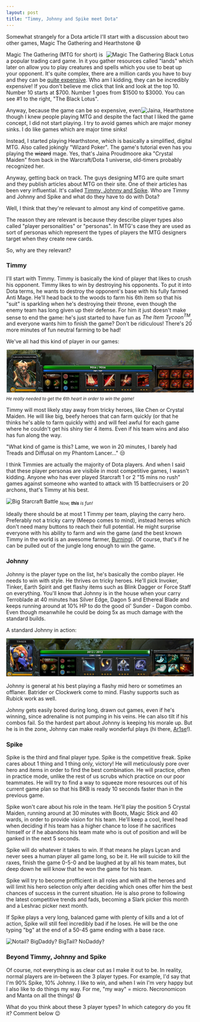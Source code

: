 ```yaml
--- 
layout: post 
title: "Timmy, Johnny and Spike meet Dota"
---
```


Somewhat strangely for a Dota article I'll start with a discussion about two other games, Magic The Gathering and
Hearthstone :smile:

<img style="float:right" alt="Magic The Gathering Black Lotus" src="http://gatherer.wizards.com/Handlers/Image.ashx?multiverseid=600&type=card"/>

Magic The Gathering (MTG for short) is a popular trading card game. In it you gather resources called "lands" which later
on allow you to play creatures and spells which you use to beat up your opponent. It's quite complex, there are a
million cards you have to buy and they can be [quite
expensive](http://www.quicktoptens.com/top-tens/entertainment/gaming/top-10-expensive-magic-gathering-cards). Who am I
kidding, they can be incredibly expensive! If you don't believe me click that link and look at the top 10. Number 10
starts at $700. Number 1 goes from $1500 to $3000. You can see #1 to the right, "The Black Lotus".

<img style="float:right" alt="Jaina, Hearthstone" src="http://hydra-media.cursecdn.com/hearthstone.gamepedia.com/3/3c/Jaina_Proudmoore%28320%29.png"/>

Anyway, because the game can be so expensive, even though I knew people playing MTG and despite the fact that I
liked the game concept, I did not start playing. I try to avoid games which are major money sinks. I do like games which
are major time sinks!

Instead, I started playing Hearthstone, which is basically a simplified, digital MTG. Also called jokingly "Wizard
Poker". The game's tutorial even has you playing the <s>wizard</s> mage. Yes, that's Jaina Proudmoore aka "Crystal Maiden" from back in the Warcraft/Dota 1 universe, old-timers probably recognized her.

Anyway, getting back on track. The guys designing MTG are quite smart and they publish articles about MTG on their site.
One of their articles has been very influential. It's called [Timmy, Johnny and
Spike](http://archive.wizards.com/Magic/magazine/article.aspx?x=mtgcom/daily/mr11b). Who are Timmy and Johnny and Spike
and what do they have to do with Dota?

Well, I think that they're relevant to almost any kind of competitive game.

The reason they are relevant is because they describe player types also called "player personalities" or "personas". In
MTG's case they are used as sort of personas which represent the types of players the MTG designers target when they
create new cards.

So, why are they relevant?

### Timmy

I'll start with Timmy. Timmy is basically the kind of player that likes to crush his opponent. Timmy likes to win by
destroying his opponents. To put it into Dota terms, he wants to destroy the opponent's base with his fully farmed Anti Mage.
He'll head back to the woods to farm his 6th item so that his "suit" is sparkling when he's destroying their throne,
even though the enemy team has long given up their defense. For him it just doesn't make sense to end the game: he's
just started to have fun as *The Item Tycoon<sup>TM</sup>*, and everyone wants him to finish the game? Don't be
ridiculous! There's 20 more minutes of fun neutral farming to be had!

We've all had this kind of player in our games:

![Centaur and his big hearts](/images/posts/timmy-johnny-spike-dota/centaur-hearts.png)
*<sub>He really needed to get the 6th heart in order to win the game!</sub>*

Timmy will most likely stay away from tricky heroes, like Chen or Crystal Maiden. He will like big, beefy heroes that
can farm quickly (or that he thinks he's able to farm quickly with) and will feel awful for each game where he couldn't
get his shiny tier 4 items. Even if his team wins and also has fun along the way.

"What kind of game is this? Lame, we won in 20 minutes, I barely had Treads and Diffusal on my Phantom Lancer..." :unamused:

I think Timmies are actually the majority of Dota players. And when I said that these player personas are visibile in most
competitive games, I wasn't kidding. Anyone who has ever played Starcraft 1 or 2 "15 mins no rush" games
against someone who wanted to attack with 15 battlecruisers or 20 archons, that's Timmy at his best.

![Big Starcraft Battle](http://learningsc2.com/wp-content/uploads/2011/06/Epic-Battle-1024x610.jpg)
*<sub>Now, __this__ is fun!</sub>*

Ideally there should be at most 1 Timmy per team, playing the carry hero. Preferably not a tricky carry (Meepo comes to
mind), instead heroes which don't need many buttons to reach their full potential. He might surprise everyone with his
ability to farm and win the game (and the best known Timmy in the world is an awesome farmer,
[Burning](http://wiki.teamliquid.net/dota2/BurNIng)). Of course, that's if he can be pulled out of the jungle long
enough to win the game.

### Johnny

Johnny is the player type on the list, he's basically the combo player. He needs to win with style. He thrives on
tricky heroes. He'll pick Invoker, Tinker, Earth Spirit and get flashy items such as Blink Dagger or Force Staff on
everything. You'll know that Johnny is in the house when your carry Terroblade at 40 minutes has Silver Edge, Dagon
5 and Ethereal Blade and keeps running around at 10% HP to do the good ol' Sunder - Dagon combo. Even though meanwhile he
could be doing 5x as much damage with the standard builds.

A standard Johnny in action:

![Tinker and his many marvelous contraptions](/images/posts/timmy-johnny-spike-dota/tinker-combo.png)

Johnny is general at his best playing a flashy mid hero or sometimes an offlaner. Batrider or Clockwerk come to mind.
Flashy supports such as Rubick work as well.

Johnny gets easily bored during long, drawn out games, even if he's winning, since adrenaline is not pumping in his
veins. He can also tilt if his combos fail. So the hardest part about Johnny is keeping his morale up. But he is in the
zone, Johnny can make really wonderful plays (hi there, [Ar1se](http://wiki.teamliquid.net/dota2/Arise)!).

### Spike

Spike is the third and final player type. Spike is the competitive freak. Spike cares about 1 thing and 1 thing only,
victory! He will meticulously pore over hero and items in order to find the best combination. He will practice, often in
practice mode, unlike the rest of us scrubs which practice on our poor teammates. He will try to find a way to squeeze
more resources out of his current game plan so that his BKB is ready 10 seconds faster than in the previous game.

Spike won't care about his role in the team. He'll play the position 5 Crystal Maiden, running around at 30 minutes with
Boots, Magic Stick and 40 wards, in order to provide vision for his team. He'll keep a cool, level head when deciding if
his team has a higher chance to lose if he sacrifices himself or if he abandons his team mate who is out of position and
will be ganked in the next 5 seconds.

Spike will do whatever it takes to win. If that means he plays Lycan and never sees a human player all game long, so be
it. He will suicide to kill the raxes, finish the game 0-5-0 and be laughed at by all his team mates, but deep down he
will know that he won the game for his team.

Spike will try to become profficient in all roles and with all the heroes and will limit his hero selection only after
deciding which ones offer him the best chances of success in the current situation. He is also prone to following the
latest competitive trends and fads, becoming a Slark picker this month and a Leshrac picker next month.

If Spike plays a very long, balanced game with plenty of kills and a lot of action, Spike will still feel incredibly bad
if he loses. He will be the one typing "bg" at the end of a 50-45 game ending with a base race.

![Notail? BigDaddy? BigTail? NoDaddy?](http://cdn1.vox-cdn.com/assets/4784484/notail-dota2.jpg)

### Beyond Timmy, Johnny and Spike

Of course, not everything is as clear cut as I make it out to be. In reality, normal players are in-between the 3 player
types. For example, I'd say that I'm 90% Spike, 10% Johnny. I like to win, and when I win I'm very happy but I also like
to do things my way. For me, "my way" = micro. Necronomicon and Manta on all the things! :smile:

What do you think about these 3 player types? In which category do you fit it? Comment below :wink:
